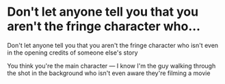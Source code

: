 # Don't let anyone tell you that you aren't the fringe character who…

Don't let anyone tell you that you aren't the fringe character who isn't even in the opening credits of someone else's story

You think you're the main character — I know I'm the guy walking through the shot in the background who isn't even aware they're filming a movie

